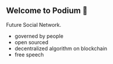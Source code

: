 ## Welcome to Podium 👋
Future Social Network.

- governed by people
- open sourced
- decentralized algorithm on blockchain
- free speech
